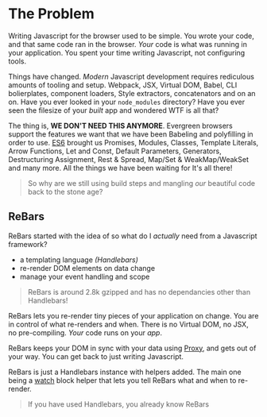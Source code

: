 

# The Problem

Writing Javascript for the browser used to be simple. You wrote your code, and that same code ran in the browser. _Your_ code is what was running in your application. You spent your time writing Javascript, not configuring tools.

Things have changed. _Modern_ Javascript development requires rediculous amounts of tooling and setup. Webpack, JSX, Virtual DOM, Babel, CLI bolierplates, component loaders, Style extractors, concatenators and on an on. Have you ever looked in your `node_modules` directory? Have you ever seen the filesize of your _built_ app and wondered WTF is all that?

The thing is, **WE DON'T NEED THIS ANYMORE**. Evergreen browsers support the features we want that we have been Babeling and polyfilling in order to use. [ES6](https://caniuse.com/#feat=es6) brought us Promises, Modules, Classes, Template Literals, Arrow Functions, Let and Const, Default Parameters, Generators, Destructuring Assignment, Rest & Spread, Map/Set & WeakMap/WeakSet and many more. All the things we have been waiting for It's all there!

> So why are we still using build steps and mangling _our_ beautiful code back to the stone age?

## ReBars

ReBars started with the idea of so what do I _actually_ need from a Javascript framework?

- a templating language _(Handlebars)_
- re-render DOM elements on data change
- manage your event handling and scope

> ReBars is around 2.8k gzipped and has no dependancies other than Handlebars!

ReBars lets you re-render tiny pieces of your application on change. You are in control of what re-renders and when. There is no Virtual DOM, no JSX, no pre-compiling. _Your_ code runs on your _app_.

ReBars keeps your DOM in sync with your data using [Proxy](https://developer.mozilla.org/en-US/docs/Web/JavaScript/Reference/Global_Objects/Proxy), and gets out of your way. You can get back to just writing Javascript.

ReBars is just a Handlebars instance with helpers added. The main one being a [watch](#the-watch-helper) block helper that lets you tell ReBars what and when to re-render.

> If you have used Handlebars, you already know ReBars
